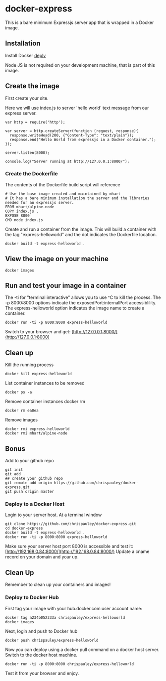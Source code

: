# docker-express

This is a bare minimum Expressjs server app that is wrapped in a Docker image.

## Installation
Install Docker
[deply](#deploy)

Node JS is not required on your development machine, that is part of this image.

## Create the image

First create your site.

Here we will use index.js to server 'hello world' text message from our express server.
```
var http = require('http');

var server = http.createServer(function (request, response){
  response.writeHead(200, {"Content-Type": "text/plain"});
  response.end("Hello World from expressjs in a Docker container.");
});

server.listen(8000);

console.log("Server running at http://127.0.0.1:8000/");
```

### Create the Dockerfile
The contents of the Dockerfile build script will reference

```
# Use the base image created and maintained by mhart
# It has a bare minimum installation the server and the libraries needed for an expressjs server.
FROM mhart/alpine-node
COPY index.js .
EXPOSE 8000
CMD node index.js
```

Create and run a container from the image. This will build a container with the tag "express-helloworld" and the dot indicates the Dockerfile location.
```
docker build -t express-helloworld .
```

## View the image on your machine
```
docker images
```

## Run and test your image in a container
The -ti for "terminal interactive" allows you to use ^C to kill the process.
The -p 8000:8000 options indicate the exposedPort:internalPort accessiblility.
The express-helloworld option indicates the image name to create a container.
```
docker run -ti -p 8000:8000 express-helloworld
```
Switch to your browser and get: [http://127.0.0.1:8000/](http://127.0.0.1:8000)


## Clean up
Kill the running process
```
docker kill express-helloworld
```

List container instances to be removed
```
docker ps -a
```

Remove container instances
docker rm <container id>
```
docker rm ea0ea
```

Remove images
```
docker rmi express-helloworld
docker rmi mhart/alpine-node
```

## Bonus
Add to your github repo
```
git init
git add .
## create your github repo
git remote add origin https://github.com/chrispauley/docker-express.git
git push origin master
```

### Deploy to a Docker Host <a name="Deploy"></a>
Login to your server host. At a terminal window
```
git clone https://github.com/chrispauley/docker-express.git
cd docker-express
docker build -t express-helloworld .
docker run -ti -p 8000:8000 express-helloworld
```
Make sure your server host port 8000 is accessible and test it:
 [http://192.168.0.84:8000/](http://192.168.0.84:8000/)
Update a cname record on your domain and your up.

## Clean Up
Remember to clean up your containers and images!


### Deploy to Docker Hub
First tag your image with your hub.docker.com user account name:
```
docker tag a234b052333a chrispauley/express-helloworld
docker images
```

Next, login and push to Docker hub
```
docker push chrispauley/express-helloworld
```

Now you can deploy using a docker pull command on a docker host server.
Switch to the docker host machine.
```
docker run -ti -p 8000:8000 chrispauley/express-helloworld
```
Test it from your browser and enjoy. 
